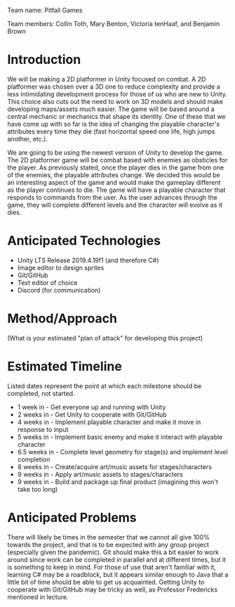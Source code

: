 Team name: Pitfall Games

Team members: Collin Toth, Mary Benton, Victoria tenHaaf, and Benjamin Brown

# Introduction

We will be making a 2D platformer in Unity focused on combat. A 2D platformer was chosen over a 3D one to reduce complexity and provide a less intimidating development process for those of us who are new to Unity. This choice also cuts out the need to work on 3D models and should make developing maps/assets much easier. The game will be based around a central mechanic or mechanics that shape its identity. One of these that we have come up with so far is the idea of changing the playable character's attributes every time they die (fast horizontal speed one life, high jumps another, etc.).

We are going to be using the newest version of Unity to develop the game. The 2D platformer game will be combat based with enemies as obsticles for the player. As previously stated, once the player dies in the game from one of the enemies, the playable attributes change. We decided this would be an interesting aspect of the game and would make the gameplay different as the player continues to die. The game will have a playable character that responds to commands from the user. As the user advances through the game, they will complete different levels and the character will evolve as it dies. 

# Anticipated Technologies

- Unity LTS Release 2019.4.19f1 (and therefore C#)
- Image editor to design sprites
- Git/GitHub
- Text editor of choice
- Discord (for communication)

# Method/Approach

(What is your estimated "plan of attack" for developing this project)

# Estimated Timeline

Listed dates represent the point at which each milestone should be completed, not started.

- 1 week in - Get everyone up and running with Unity
- 2 weeks in - Get Unity to cooperate with Git/GitHub
- 4 weeks in - Implement playable character and make it move in response to input
- 5 weeks in - Implement basic enemy and make it interact with playable character
- 6.5 weeks in - Complete level geometry for stage(s) and implement level completion
- 8 weeks in - Create/acquire art/music assets for stages/characters
- 9 weeks in - Apply art/music assets to stages/characters
- 9 weeks in - Build and package up final product (imagining this won't take too long)

# Anticipated Problems

There will likely be times in the semester that we cannot all give 100% towards the project, and that is to be expected with any group project (especially given the pandemic). Git should make this a bit easier to work around since work can be completed in parallel and at different times, but it is something to keep in mind. For those of use that aren't familiar with it, learning C# may be a roadblock, but it appears similar enough to Java that a little bit of time should be able to get us acquainted. Getting Unity to cooperate with Git/GitHub may be tricky as well, as Professor Fredericks mentioned in lecture.

